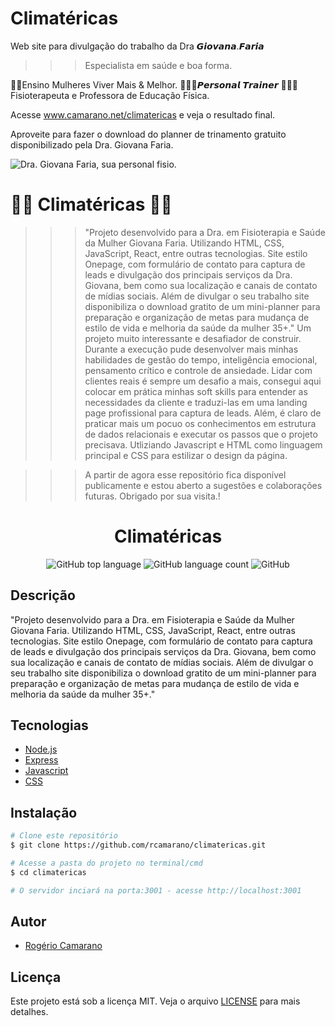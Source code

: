 # Climatéricas
Web site para divulgação do trabalho da 
Dra 𝙂𝙞𝙤𝙫𝙖𝙣𝙖.𝙁𝙖𝙧𝙞𝙖 

>>> Especialista em saúde e boa forma.

💃🏻Ensino Mulheres Viver Mais & Melhor.
🤸🏼‍♂️𝙋𝙚𝙧𝙨𝙤𝙣𝙖𝙡 𝙏𝙧𝙖𝙞𝙣𝙚𝙧 
👩🏻‍🎓Fisioterapeuta e Professora de Educação Física. 

Acesse www.camarano.net/climatericas e veja o resultado final. 

Aproveite para fazer o download do planner de trinamento gratuito disponibilizado pela Dra. Giovana Faria.

![Dra. Giovana Faria, sua personal fisio.](./images/braddock-land-page.png)


# 🚀🚗 Climatéricas 🚙🚀

>>> "Projeto desenvolvido para a Dra. em Fisioterapia e Saúde da Mulher Giovana Faria. Utilizando HTML, CSS, JavaScript, React, entre outras tecnologias. Site estilo Onepage, com formulário de contato para captura de leads e divulgação dos principais serviços da Dra. Giovana, bem como sua localização e canais de contato de mídias sociais. Além de divulgar o seu trabalho site disponibiliza o download gratito de um mini-planner para preparação  e organização de metas para mudança de estilo de vida e melhoria da saúde da mulher 35+."
>>> Um projeto muito interessante e desafiador de construir. Durante a execução pude desenvolver mais minhas habilidades de gestão do tempo, inteligência emocional, pensamento crítico e controle de ansiedade. Lidar com clientes reais é sempre um desafio a mais, consegui aqui colocar em prática minhas soft skills para entender as necessidades da cliente e traduzi-las em uma landing page profissional para captura de leads.
>>> Além, é claro de praticar mais um pocuo os conhecimentos em estrutura de dados relacionais e executar os passos que o projeto precisava. Utliziando Javascript e HTML como linguagem principal e CSS para estilizar o design da página.


>>> A partir de agora esse repositório fica disponível publicamente e estou aberto a sugestões e colaborações futuras.
Obrigado por sua visita.!

<div align="center">
<!--   <img alt="TFC!" src="imgs/5ca10a0410f76.png" width="250px"> -->
  <h1>Climatéricas</h1>
  <p>
    <img alt="GitHub top language" src="https://img.shields.io/github/languages/top/rcamarano/climatericas?color=blueviolet">
    <img alt="GitHub language count" src="https://img.shields.io/github/languages/count/rcamarano/climatericas?color=blueviolet">
    <img alt="GitHub" src="https://img.shields.io/github/license/rcamarano/climatericas?color=blueviolet">
  </p>
</div>

## Descrição

"Projeto desenvolvido para a Dra. em Fisioterapia e Saúde da Mulher Giovana Faria. Utilizando HTML, CSS, JavaScript, React, entre outras tecnologias. Site estilo Onepage, com formulário de contato para captura de leads e divulgação dos principais serviços da Dra. Giovana, bem como sua localização e canais de contato de mídias sociais. Além de divulgar o seu trabalho site disponibiliza o download gratito de um mini-planner para preparação  e organização de metas para mudança de estilo de vida e melhoria da saúde da mulher 35+."

## Tecnologias

- [Node.js](https://nodejs.org/en/)
- [Express](https://expressjs.com/pt-br/)
- [Javascript](https://developer.mozilla.org/en-US/docs/Web/JavaScript)
- [CSS](https://devdocs.io/css/)

## Instalação

```bash
# Clone este repositório
$ git clone https://github.com/rcamarano/climatericas.git

# Acesse a pasta do projeto no terminal/cmd
$ cd climatericas

# O servidor inciará na porta:3001 - acesse http://localhost:3001
```

## Autor

- [Rogério Camarano](https://github.com/rcamarano)

## Licença

Este projeto está sob a licença MIT. Veja o arquivo [LICENSE](LICENSE) para mais detalhes.
<!-- Olá, Tryber!
Esse é apenas um arquivo inicial para o README do seu projeto.
É essencial que você preencha esse documento por conta própria, ok?
Não deixe de usar nossas dicas de escrita de README de projetos, e deixe sua criatividade brilhar!
:warning: IMPORTANTE: você precisa deixar nítido:
- quais arquivos/pastas foram desenvolvidos por você; 
- quais arquivos/pastas foram desenvolvidos por outra pessoa estudante;
- quais arquivos/pastas foram desenvolvidos pela Trybe.
-->

